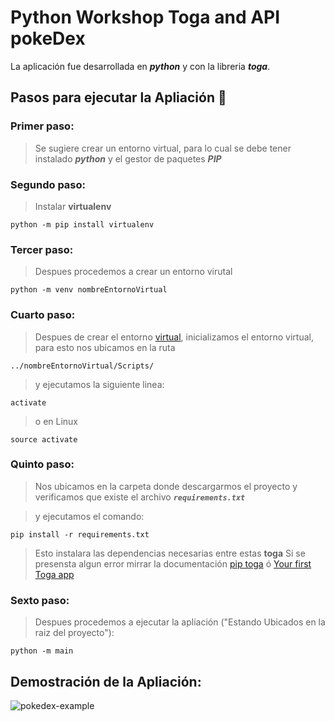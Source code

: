 # Python Workshop Toga and API pokeDex

La aplicación fue desarrollada en ***python*** y con la libreria ***toga***.

##  Pasos para ejecutar la Apliación :page_facing_up:

### Primer paso:
> Se sugiere crear un entorno virtual, para lo cual se debe tener instalado ***python*** y el gestor de paquetes ***PIP***

### Segundo paso:
> Instalar **virtualenv**

```
python -m pip install virtualenv
```

### Tercer paso:
> Despues procedemos a crear un entorno virutal

```
python -m venv nombreEntornoVirtual
```

### Cuarto paso:
> Despues de crear el entorno [virtual](#tercer-paso), inicializamos el entorno virtual, para esto nos ubicamos
> en la ruta 

 ``../nombreEntornoVirtual/Scripts/``

>y ejecutamos la siguiente linea:

```
activate
```
>o en Linux
```
source activate
```
### Quinto paso:
> Nos ubicamos en la carpeta donde descargarmos el proyecto y verificamos que existe el archivo
***``requirements.txt``***

> y ejecutamos el comando:

```
pip install -r requirements.txt
```
> Esto instalara las dependencias necesarias entre estas **toga**
> Si se presensta algun error mirrar la documentación [pip toga](https://pypi.org/project/toga/) ó [Your first Toga app](https://toga.readthedocs.io/en/latest/tutorial/tutorial-0.html)

### Sexto paso:
> Despues procedemos a ejecutar la apliación ("Estando Ubicados en la raiz del proyecto"):

```
python -m main
```

## Demostración de la Apliación:

![pokedex-example](https://user-images.githubusercontent.com/37983099/80898754-c1bfa200-8ccc-11ea-9544-452af2226de9.gif)

